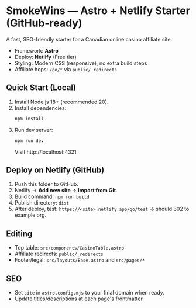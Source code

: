 # SmokeWins — Astro + Netlify Starter (GitHub-ready)

A fast, SEO-friendly starter for a Canadian online casino affiliate site.

- Framework: **Astro**
- Deploy: **Netlify** (Free tier)
- Styling: Modern CSS (responsive), no extra build steps
- Affiliate hops: `/go/*` via `public/_redirects`

## Quick Start (Local)
1. Install Node.js 18+ (recommended 20).
2. Install dependencies:
   ```bash
   npm install
   ```
3. Run dev server:
   ```bash
   npm run dev
   ```
   Visit http://localhost:4321

## Deploy on Netlify (GitHub)
1. Push this folder to GitHub.
2. Netlify → **Add new site → Import from Git**.
3. Build command: `npm run build`
4. Publish directory: `dist`
5. After deploy, test: `https://<site>.netlify.app/go/test` → should 302 to example.org.

## Editing
- Top table: `src/components/CasinoTable.astro`
- Affiliate redirects: `public/_redirects`
- Footer/legal: `src/layouts/Base.astro` and `src/pages/*`

## SEO
- Set `site` in `astro.config.mjs` to your final domain when ready.
- Update titles/descriptions at each page's frontmatter.
